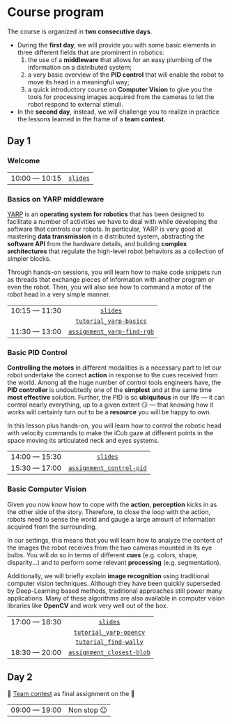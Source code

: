 # Course program

The course is organized in **two consecutive days**.

- During the **first day**, we will provide you with some basic elements in three different fields that are prominent in robotics:
  1. the use of a **middleware** that allows for an easy plumbing of the information on a distributed system;
  1. a very basic overview of the **PID control** that will enable the robot to move its head in a meaningful way;
  1. a quick introductory course on **Computer Vision** to give you the tools for processing images acquired from the cameras to let the robot respond to external stimuli.
- In the **second day**, instead, we will challenge you to realize in practice the lessons learned in the frame of a **team contest**.

## Day 1

### Welcome

| | |
| :---: | :---: |
| 10:00 — 10:15 | [`slides`](https://github.com/easy-peasy-robotics/easy-peasy-robotics.github.io/blob/master/editions/cpi17/welcome.pptx) |

### Basics on YARP middleware
[YARP](http://www.yarp.it/index.html) is an **operating system for robotics** that has been designed to facilitate a number of activities we have to deal with while developing the software that controls our robots. In particular, YARP is very good at mastering **data transmission** in a distributed system, abstracting the **software API** from the hardware details, and building **complex architectures** that regulate the high-level robot behaviors as a collection of simpler blocks.

Through hands-on sessions, you will learn how to make code snippets run as threads that exchange pieces of information with another program or even the robot. Then, you will also see how to command a motor of the robot head in a very simple manner.

| | |
| :---: | :---: | 
| 10:15 — 11:30 | [`slides`](https://github.com/easy-peasy-robotics/easy-peasy-robotics.github.io/blob/master/material/slides/yarp.pptx) |
| | [`tutorial_yarp-basics`](https://github.com/vvv-school/tutorial_yarp-basics) |
| 11:30 — 13:00 | [`assignment_yarp-find-rgb`](https://github.com/vvv-school/assignment_yarp-find-rgb) |

### Basic PID Control
**Controlling the motors** in different modalities is a necessary part to let our robot undertake the correct **action** in response to the cues received from the world. Among all the huge number of control tools engineers have, the **PID controller** is undoubtedly one of the **simplest** and at the same time **most effective** solution. Further, the PID is so **ubiquitous** in our life — it can control nearly everything, up to a given extent 😏 — that knowing how it works will certainly turn out to be a **resource** you will be happy to own.   

In this lesson plus hands-on, you will learn how to control the robotic head with velocity commands to make the iCub gaze at different points in the space moving its articulated neck and eyes systems. 

| | |
| :---: | :---: | 
| 14:00 — 15:30 | [`slides`](https://github.com/easy-peasy-robotics/easy-peasy-robotics.github.io/blob/master/material/slides/control.pptx) |
| 15:30 — 17:00 | [`assignment_control-pid`](https://github.com/vvv-school/assignment_control-pid) |

### Basic Computer Vision
Given you now know how to cope with the **action**, **perception** kicks in as the other side of the story. Therefore, to close the loop with the action, robots need to sense the world and gauge a large amount of information acquired from the surrounding.

In our settings, this means that you will learn how to analyze the content of the images the robot receives from the two cameras mounted in its eye bulbs. You will do so in terms of different **cues** (e.g. colors, shape, disparity...) and to perform some relevant **processing** (e.g. segmentation).

Additionally, we will briefly explain **image recognition** using traditional computer vision techniques. Although they have been quickly superseded by Deep-Learning based methods, traditional approaches still power many applications. Many of these algorithms are also available in computer vision libraries like **OpenCV** and work very well out of the box.

| | |
| :---: | :---: | 
| 17:00 — 18:30 | [`slides`](https://github.com/easy-peasy-robotics/easy-peasy-robotics.github.io/blob/master/material/slides/vision.pdf) |
| | [`tutorial_yarp-opencv`](https://github.com/vvv-school/tutorial_yarp-opencv) |
| | [`tutorial_find-wally`](https://github.com/vvv-school/tutorial_find-wally) |
| 18:30 — 20:00 | [`assignment_closest-blob`](https://github.com/vvv-school/assignment_closest-blob) |

## Day 2

:busts_in_silhouette: [Team contest](https://github.com/easy-peasy-robotics/easy-peasy-robotics.github.io/wiki/Team-contest) as final assignment on the 🤖

| | |
| :---: | :---: | 
| 09:00 — 19:00 | Non stop 😉 |
